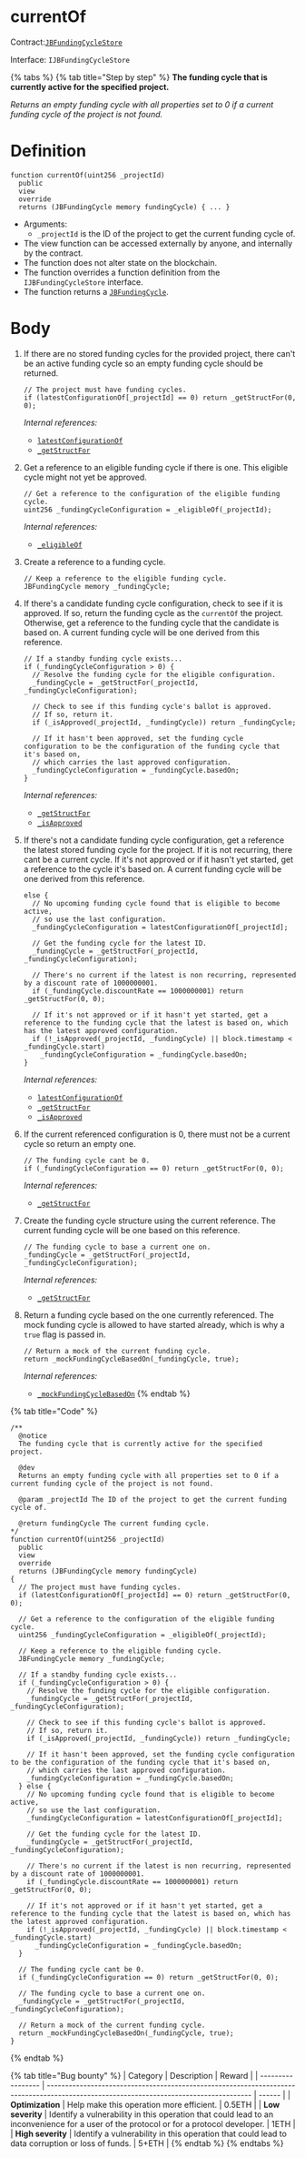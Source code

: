 # currentOf

Contract:[`JBFundingCycleStore`](../)​‌

Interface: `IJBFundingCycleStore`

{% tabs %}
{% tab title="Step by step" %}
**The funding cycle that is currently active for the specified project.**

_Returns an empty funding cycle with all properties set to 0 if a current funding cycle of the project is not found._

# Definition

```solidity
function currentOf(uint256 _projectId)
  public
  view
  override
  returns (JBFundingCycle memory fundingCycle) { ... }
```

* Arguments:
  * `_projectId` is the ID of the project to get the current funding cycle of.
* The view function can be accessed externally by anyone, and internally by the contract.
* The function does not alter state on the blockchain.
* The function overrides a function definition from the `IJBFundingCycleStore` interface.
* The function returns a [`JBFundingCycle`](../../../data-structures/jbfundingcycle.md).

# Body

1.  If there are no stored funding cycles for the provided project, there can't be an active funding cycle so an empty funding cycle should be returned.

    ```solidity
    // The project must have funding cycles.
    if (latestConfigurationOf[_projectId] == 0) return _getStructFor(0, 0);
    ```

    _Internal references:_

    * [`latestConfigurationOf`](../properties/latestconfigurationof.md)
    * [`_getStructFor`](\_getstructfor.md)
2.  Get a reference to an eligible funding cycle if there is one. This eligible cycle might not yet be approved.

    ```solidity
    // Get a reference to the configuration of the eligible funding cycle.
    uint256 _fundingCycleConfiguration = _eligibleOf(_projectId);
    ```

    _Internal references:_

    * [`_eligibleOf`](\_eligibleof.md)
3.  Create a reference to a funding cycle.

    ```solidity
    // Keep a reference to the eligible funding cycle.
    JBFundingCycle memory _fundingCycle;
    ```
4.  If there's a candidate funding cycle configuration, check to see if it is approved. If so, return the funding cycle as the `currentOf` the project. Otherwise, get a reference to the funding cycle that the candidate is based on. A current funding cycle will be one derived from this reference.

    ```solidity
    // If a standby funding cycle exists...
    if (_fundingCycleConfiguration > 0) {
      // Resolve the funding cycle for the eligible configuration.
      _fundingCycle = _getStructFor(_projectId, _fundingCycleConfiguration);

      // Check to see if this funding cycle's ballot is approved.
      // If so, return it.
      if (_isApproved(_projectId, _fundingCycle)) return _fundingCycle;

      // If it hasn't been approved, set the funding cycle configuration to be the configuration of the funding cycle that it's based on,
      // which carries the last approved configuration.
      _fundingCycleConfiguration = _fundingCycle.basedOn;
    }
    ```

    _Internal references:_

    * [`_getStructFor`](\_getstructfor.md)
    * [`_isApproved`](\_isapproved.md)
5.  If there's not a candidate funding cycle configuration, get a reference the latest stored funding cycle for the project. If it is not recurring, there cant be a current cycle. If it's not approved or if it hasn't yet started, get a reference to the cycle it's based on. A current funding cycle will be one derived from this reference.

    ```solidity
    else {
      // No upcoming funding cycle found that is eligible to become active,
      // so use the last configuration.
      _fundingCycleConfiguration = latestConfigurationOf[_projectId];

      // Get the funding cycle for the latest ID.
      _fundingCycle = _getStructFor(_projectId, _fundingCycleConfiguration);

      // There's no current if the latest is non recurring, represented by a discount rate of 1000000001.
      if (_fundingCycle.discountRate == 1000000001) return _getStructFor(0, 0);

      // If it's not approved or if it hasn't yet started, get a reference to the funding cycle that the latest is based on, which has the latest approved configuration.
      if (!_isApproved(_projectId, _fundingCycle) || block.timestamp < _fundingCycle.start)
        _fundingCycleConfiguration = _fundingCycle.basedOn;
    }
    ```

    _Internal references:_

    * [`latestConfigurationOf`](../properties/latestconfigurationof.md)
    * [`_getStructFor`](\_getstructfor.md)
    * [`_isApproved`](\_isapproved.md)
6.  If the current referenced configuration is 0, there must not be a current cycle so return an empty one.

    ```solidity
    // The funding cycle cant be 0.
    if (_fundingCycleConfiguration == 0) return _getStructFor(0, 0);
    ```

    _Internal references:_

    * [`_getStructFor`](\_getstructfor.md)
7.  Create the funding cycle structure using the current reference. The current funding cycle will be one based on this reference.

    ```solidity
    // The funding cycle to base a current one on.
    _fundingCycle = _getStructFor(_projectId, _fundingCycleConfiguration);
    ```

    _Internal references:_

    * [`_getStructFor`](\_getstructfor.md)
8.  Return a funding cycle based on the one currently referenced. The mock funding cycle is allowed to have started already, which is why a `true` flag is passed in.

    ```solidity
    // Return a mock of the current funding cycle.
    return _mockFundingCycleBasedOn(_fundingCycle, true);
    ```

    _Internal references:_

    * [`_mockFundingCycleBasedOn`](\_mockfundingcyclebasedon.md)
{% endtab %}

{% tab title="Code" %}
```solidity
/**
  @notice 
  The funding cycle that is currently active for the specified project.

  @dev
  Returns an empty funding cycle with all properties set to 0 if a current funding cycle of the project is not found.

  @param _projectId The ID of the project to get the current funding cycle of.

  @return fundingCycle The current funding cycle.
*/
function currentOf(uint256 _projectId)
  public
  view
  override
  returns (JBFundingCycle memory fundingCycle)
{
  // The project must have funding cycles.
  if (latestConfigurationOf[_projectId] == 0) return _getStructFor(0, 0);

  // Get a reference to the configuration of the eligible funding cycle.
  uint256 _fundingCycleConfiguration = _eligibleOf(_projectId);

  // Keep a reference to the eligible funding cycle.
  JBFundingCycle memory _fundingCycle;

  // If a standby funding cycle exists...
  if (_fundingCycleConfiguration > 0) {
    // Resolve the funding cycle for the eligible configuration.
    _fundingCycle = _getStructFor(_projectId, _fundingCycleConfiguration);

    // Check to see if this funding cycle's ballot is approved.
    // If so, return it.
    if (_isApproved(_projectId, _fundingCycle)) return _fundingCycle;

    // If it hasn't been approved, set the funding cycle configuration to be the configuration of the funding cycle that it's based on,
    // which carries the last approved configuration.
    _fundingCycleConfiguration = _fundingCycle.basedOn;
  } else {
    // No upcoming funding cycle found that is eligible to become active,
    // so use the last configuration.
    _fundingCycleConfiguration = latestConfigurationOf[_projectId];

    // Get the funding cycle for the latest ID.
    _fundingCycle = _getStructFor(_projectId, _fundingCycleConfiguration);

    // There's no current if the latest is non recurring, represented by a discount rate of 1000000001.
    if (_fundingCycle.discountRate == 1000000001) return _getStructFor(0, 0);

    // If it's not approved or if it hasn't yet started, get a reference to the funding cycle that the latest is based on, which has the latest approved configuration.
    if (!_isApproved(_projectId, _fundingCycle) || block.timestamp < _fundingCycle.start)
      _fundingCycleConfiguration = _fundingCycle.basedOn;
  }

  // The funding cycle cant be 0.
  if (_fundingCycleConfiguration == 0) return _getStructFor(0, 0);

  // The funding cycle to base a current one on.
  _fundingCycle = _getStructFor(_projectId, _fundingCycleConfiguration);

  // Return a mock of the current funding cycle.
  return _mockFundingCycleBasedOn(_fundingCycle, true);
}
```
{% endtab %}

{% tab title="Bug bounty" %}
| Category          | Description                                                                                                                            | Reward |
| ----------------- | -------------------------------------------------------------------------------------------------------------------------------------- | ------ |
| **Optimization**  | Help make this operation more efficient.                                                                                               | 0.5ETH |
| **Low severity**  | Identify a vulnerability in this operation that could lead to an inconvenience for a user of the protocol or for a protocol developer. | 1ETH   |
| **High severity** | Identify a vulnerability in this operation that could lead to data corruption or loss of funds.                                        | 5+ETH  |
{% endtab %}
{% endtabs %}
